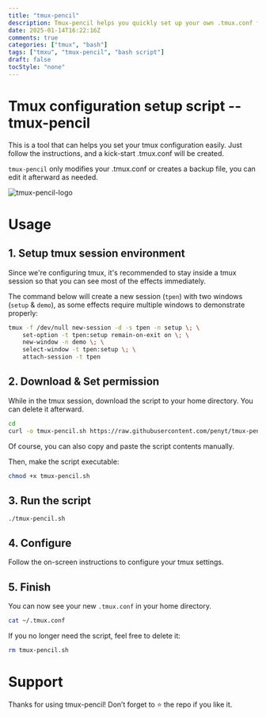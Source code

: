 ```yaml
---  
title: "tmux-pencil"  
description: Tmux-pencil helps you quickly set up your own .tmux.conf from scratch.  
date: 2025-01-14T16:22:16Z  
comments: true  
categories: ["tmux", "bash"]  
tags: ["tmxu", "tmux-pencil", "bash script"]  
draft: false  
tocStyle: "none"  
---  
```


# Tmux configuration setup script -- tmux-pencil

This is a tool that can helps you set your tmux configuration easily. Just follow the instructions, and a kick-start .tmux.conf will be created.

`tmux-pencil` only modifies your .tmux.conf or creates a backup file, you can edit it afterward as needed.

![tmux-pencil-logo](https://myrr.penli.quest/content/tmux-pencil/tmux-pencil-logo-text-trans.webp)

# Usage

## 1. Setup tmux session environment
Since we're configuring tmux, it's recommended to stay inside a tmux session so that you can see most of the effects immediately.

The command below will create a new session (`tpen`) with two windows (`setup` & `demo`), as some effects require multiple windows to demonstrate properly:

```bash
tmux -f /dev/null new-session -d -s tpen -n setup \; \
	set-option -t tpen:setup remain-on-exit on \; \
	new-window -n demo \; \
	select-window -t tpen:setup \; \
	attach-session -t tpen
```


## 2. Download & Set permission
While in the tmux session, download the script to your home directory. You can delete it afterward.
```bash
cd
curl -o tmux-pencil.sh https://raw.githubusercontent.com/penyt/tmux-pencil/refs/heads/main/tmux-pencil.sh
```
Of course, you can also copy and paste the script contents manually.

Then,
make the script executable:
```sh
chmod +x tmux-pencil.sh
```


## 3. Run the script
```
./tmux-pencil.sh
```

## 4. Configure
Follow the on-screen instructions to configure your tmux settings.

## 5. Finish
You can now see your new `.tmux.conf` in your home directory.
```sh
cat ~/.tmux.conf
```

If you no longer need the script, feel free to delete it:
```sh
rm tmux-pencil.sh
```

# Support
Thanks for using tmux-pencil! Don’t forget to ⭐️ the repo if you like it.

